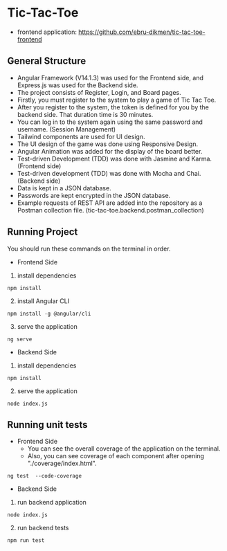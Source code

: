 # Tic-Tac-Toe
- frontend application: https://github.com/ebru-dikmen/tic-tac-toe-frontend

## General Structure
- Angular Framework (V14.1.3) was used for the Frontend side, and Express.js was used for the Backend side.
- The project consists of Register, Login, and Board pages.
- Firstly, you must register to the system to play a game of Tic Tac Toe.
- After you register to the system, the token is defined for you by the backend side. That duration time is 30 minutes.
- You can log in to the system again using the same password and username. (Session Management)
- Tailwind components are used for UI design.
- The UI design of the game was done using Responsive Design.
- Angular Animation was added for the display of the board better.
- Test-driven Development (TDD) was done with Jasmine and Karma. (Frontend side)
- Test-driven development (TDD) was done with Mocha and Chai. (Backend side)
- Data is kept in a JSON database.
- Passwords are kept encrypted in the JSON database.
- Example requests of REST API  are added into the repository as a Postman collection file. (tic-tac-toe.backend.postman_collection)

## Running Project
You should run these commands on the terminal in order.

- Frontend Side
1. install dependencies
```
npm install
```
2. install Angular CLI
```
npm install -g @angular/cli
```
3. serve the application
```
ng serve
```

- Backend Side
1. install dependencies
```
npm install
```
2. serve the application
```
node index.js
```

## Running unit tests
- Frontend Side
  * You can see the overall coverage of the application on the terminal.
  * Also, you can see coverage of each component after opening "./coverage/index.html".
```
ng test  --code-coverage
```

- Backend Side
1. run backend application
```
node index.js
```

2. run backend tests
```
npm run test
```
